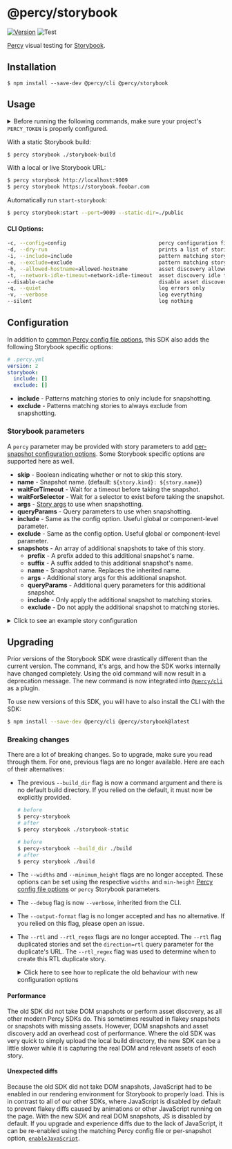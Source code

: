 # @percy/storybook
[![Version](https://img.shields.io/npm/v/@percy/storybook.svg)](https://npmjs.org/package/@percy/storybook)
![Test](https://github.com/percy/percy-storybook/workflows/Test/badge.svg)

[Percy](https://percy.io) visual testing for [Storybook](https://storybook.js.org).

## Installation

``` session
$ npm install --save-dev @percy/cli @percy/storybook
```

## Usage

<details>
  <summary>
    Before running the following commands, make sure your project's <code>PERCY_TOKEN</code>
    is properly configured.
  </summary>

  ``` sh
  # Unix
  $ export PERCY_TOKEN="<your-project-token>"

  # Windows
  $ set PERCY_TOKEN="<your-project-token>"

  # Powershell
  $ $Env:PERCY_TOKEN="<your-project-token>"
  ```
</details>

With a static Storybook build:

``` sh
$ percy storybook ./storybook-build
```

With a local or live Storybook URL:

``` sh
$ percy storybook http://localhost:9009
$ percy storybook https://storybook.foobar.com
```

Automatically run `start-storybook`:

``` sh
$ percy storybook:start --port=9009 --static-dir=./public
```

#### CLI Options:

``` sh
-c, --config=config                              percy configuration file path
-d, --dry-run                                    prints a list of stories to snapshot without snapshotting
-i, --include=include                            pattern matching story names to only include for snapshotting
-e, --exclude=exclude                            pattern matching story names to always exclude from snapshotting
-h, --allowed-hostname=allowed-hostname          asset discovery allowed hostnames
-t, --network-idle-timeout=network-idle-timeout  asset discovery idle timeout
--disable-cache                                  disable asset discovery caches
-q, --quiet                                      log errors only
-v, --verbose                                    log everything
--silent                                         log nothing
```

## Configuration

In addition to [common Percy config file options](https://docs.percy.io/docs/cli-configuration),
this SDK also adds the following Storybook specific options:

``` yaml
# .percy.yml
version: 2
storybook:
  include: []
  exclude: []
```

- **include** - Patterns matching stories to only include for snapshotting.
- **exclude** - Patterns matching stories to always exclude from snapshotting.

### Storybook parameters

A `percy` parameter may be provided with story parameters to add [per-snapshot configuration
options](https://docs.percy.io/docs/cli-configuration#per-snapshot-configuration). Some Storybook
specific options are supported here as well.

- **skip** - Boolean indicating whether or not to skip this story.
- **name** - Snapshot name. (default: `${story.kind}: ${story.name}`)
- **waitForTimeout** - Wait for a timeout before taking the snapshot.
- **waitForSelector** - Wait for a selector to exist before taking the snapshot.
- **args** - [Story args](https://storybook.js.org/docs/react/writing-stories/args) to use when snapshotting.
- **queryParams** - Query parameters to use when snapshotting.
- **include** - Same as the config option. Useful global or component-level parameter.
- **exclude** - Same as the config option. Useful global or component-level parameter.
- **snapshots** - An array of additional snapshots to take of this story.
  - **prefix** - A prefix added to this additional snapshot's name.
  - **suffix** - A suffix added to this additional snapshot's name.
  - **name** - Snapshot name. Replaces the inherited name.
  - **args** - Additional story args for this additional snapshot.
  - **queryParams** - Additional query parameters for this additional snapshot.
  - **include** - Only apply the additional snapshot to matching stories.
  - **exclude** - Do not apply the additional snapshot to matching stories.

<details>
  <summary>Click to see an example story configuration</summary><br>

  ``` javascript
  MyStory.parameters = {
    percy: {
      name: 'My snapshot',
      snapshots: [
        { prefix: '[Dark mode] ', args: { colorScheme: 'dark' } },
        { suffix: ' with a search', queryParams: { search: 'foobar' } }
      ]
    }
  };
  ```

  With this example, 3 snapshots will be taken of this story with args and query params appended
  to the URL of each snapshot:

  ``` sh
  # --dry-run will log snapshots without creating a new build
  # --verbose will show debug logs, including the snapshot url
  $ percy storybook --dry-run --verbose ./example-storybook
  # ...
  [percy] Snapshot found: My snapshot
  [percy] -> url: [...]?id=component--my-story
  [percy] Snapshot found: [Dark mode] My snapshot
  [percy] -> url: [...]?id=component--my-story&args=colorScheme:dark
  [percy] Snapshot found: My snapshot with a search
  [percy] -> url: [...]?id=component--my-story&search=foobar
  ```
</details>

## Upgrading

Prior versions of the Storybook SDK were drastically different than the current version. The
command, it's args, and how the SDK works internally have changed completely. Using the old command
will now result in a deprecation message. The new command is now integrated into
[`@percy/cli`](https://github.com/percy/cli) as a plugin.

To use new versions of this SDK, you will have to also install the CLI with the SDK:

``` sh
$ npm install --save-dev @percy/cli @percy/storybook@latest
```

### Breaking changes

There are a lot of breaking changes. So to upgrade, make sure you read through them. For one,
previous flags are no longer available. Here are each of their alternatives:

- The previous `--build_dir` flag is now a command argument and there is no default build directory. If
  you relied on the default, it must now be explicitly provided.

  ``` sh
  # before
  $ percy-storybook
  # after
  $ percy storybook ./storybook-static

  # before
  $ percy-storybook --build_dir ./build
  # after
  $ percy storybook ./build
  ```

- The `--widths` and `--minimum_height` flags are no longer accepted. These options can be set using
  the respective `widths` and `min-height` [Percy config file
  options](https://docs.percy.io/docs/cli-configuration#snapshot) or `percy` Storybook parameters.

- The `--debug` flag is now `--verbose`, inherited from the CLI.

- The `--output-format` flag is no longer accepted and has no alternative. If you relied on this
  flag, please open an issue.

- The `--rtl` and `--rtl_regex` flags are no longer accepted. The `--rtl` flag duplicated stories
  and set the `direction=rtl` query parameter for the duplicate's URL. The `--rtl_regex` flag was
  used to determine when to create this RTL duplicate story.

  <details>
    <summary>Click here to see how to replicate the old behaviour with new configuration
    options</summary><br>

    ``` js
    // .storybook/preview.js

    export const parameters = {
      percy: {
        // tell percy to take an additional RTL snapshot for matching stories
        snapshots: [{
          suffix: ' [RTL]',
          queryParams: { direction: 'rtl' },
          include: ['^FormElement: .*']
        }]
      }
    };
    ```
  </details>

#### Performance

The old SDK did not take DOM snapshots or perform asset discovery, as all other modern Percy SDKs
do. This sometimes resulted in flakey snapshots or snapshots with missing assets. However, DOM
snapshots and asset discovery add an overhead cost of performance. Where the old SDK was very quick
to simply upload the local build directory, the new SDK can be a little slower while it is capturing
the real DOM and relevant assets of each story.

#### Unexpected diffs

Because the old SDK did not take DOM snapshots, JavaScript had to be enabled in our rendering
environment for Storybook to properly load. This is in contrast to all of our other SDKs, where
JavaScript is disabled by default to prevent flakey diffs caused by animations or other JavaScript
running on the page. With the new SDK and real DOM snapshots, JS is disabled by default. If you
upgrade and experience diffs due to the lack of JavaScript, it can be re-enabled using the matching
Percy config file or per-snapshot option, [`enableJavaScript`](https://docs.percy.io/docs/cli-configuration#snapshot).

